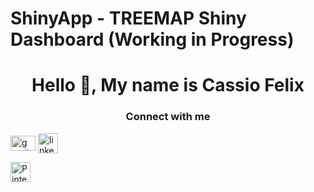 # ShinyApp - TREEMAP Shiny Dashboard **(Working in Progress)**
 



<h1 align="center" id="title">Hello 👋, My name is Cassio Felix</h1>

<!-- Social Media & Contact Info -->
<h3 align="center" id="contact-info">Connect with me</h3>
<div id="contact">
    
  <a href="cassiofjardim@gmail.com" target="blank">
  <img align="center" src="https://upload.wikimedia.org/wikipedia/commons/7/7e/Gmail_icon_%282020%29.svg" alt="gmail" height="24" width="40"/></a>
   
  <a href="https://www.linkedin.com/in/cassio-f%C3%A9lix-462666b1/" target="blank">
  <img align="center" src="https://upload.wikimedia.org/wikipedia/commons/c/ca/LinkedIn_logo_initials.png" alt="linked in" height="32" width="32"/></a>
  
  <a href="https://br.pinterest.com/cassiofjardim/" target="blank" href="https://commons.wikimedia.org/wiki/File:Pinterest-logo.png"><img width="32" alt="Pinterest-logo" src="https://upload.wikimedia.org/wikipedia/commons/0/08/Pinterest-logo.png"></a>
  
</div>
